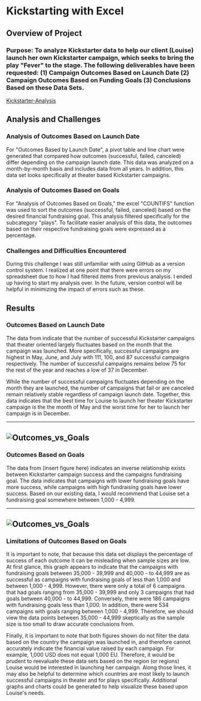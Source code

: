 # Kickstarting with Excel

## Overview of Project

### Purpose: To analyze Kickstarter data to help our client (Louise) launch her own Kickstarter campaign, which seeks to bring the play "Fever" to the stage. The following deliverables have been requested: (1) Campaign Outcomes Based on Launch Date (2) Campaign Outcomes Based on Funding Goals (3) Conclusions Based on these Data Sets.
[Kickstarter-Analysis](Desktop/DataClass/kickstarter-analysis/Resources/Kickstarter_Challenge.xlsx.zip)


## Analysis and Challenges 

### Analysis of Outcomes Based on Launch Date
For "Outcomes Based by Launch Date", a pivot table and line chart were generated that compared how outcomes (successful, failed, canceled) differ depending on the campaign launch date. This data was analyzed on a month-by-month basis and includes data from all years. In addition, this data set looks specifically at theater based Kickstarter campaigns.

### Analysis of Outcomes Based on Goals
For "Analysis of Outcomes Based on Goals," the excel "COUNTIFS" function was used to sort the outcomes (successful, failed, canceled) based on the desired financial fundraising goal. This analysis filtered specifically for the subcategory "plays". To facilitate easier analysis of this data, the outcomes based on their respective fundraising goals were expressed as a percentage. 

### Challenges and Difficulties Encountered
During this challenge I was still unfamiliar with using GitHub as a version control system. I realized at one point that there were errors on my spreadsheet due to how I had filtered items from previous analysis. I ended up having to start my analysis over. In the future, version control will be helpful in minimizing the impact of errors such as these.

## Results

### Outcomes Based on Launch Date
The data from  indicate that the number of successful Kickstarter campaigns that theater oriented largely fluctuates based on the month that the campaign was launched. More specifically, successful campaigns are highest in May, June, and July with 111, 100, and 87 successful campaigns respectively. The number of successful campaigns remains below 75 for the rest of the year and reaches a low of 37 in December.

While the number of successful campaigns fluctuates depending on the month they are launched, the number of campaigns that fail or are canceled remain relatively stable regardless of campaign launch date. Together, this data indicates that the best time for Louise to launch her theater Kickstarter campaign is the the month of May and the worst time for her to launch her campaign is in December.  

---
![Outcomes_vs_Goals](Desktop/DataClass/kickstarter-analysis/Resources/Theater_Outcomes_vs_Launch.png)
---



### Outcomes Based on Goals
The data from (insert figure here) indicates an inverse relationship exists between Kickstarter campaign success and the campaigns fundraising goal. The data indicates that campaigns with lower fundraising goals have more success, while campaigns with high fundraising goals have lower success. Based on our existing data, I would recommend that Louise set a fundraising goal somewhere between 1,000 - 4,999. 

---
![Outcomes_vs_Goals](Desktop/DataClass/kickstarter-analysis/Resources/Outcomes_vs_Goals.png)
---



### Limitations of Outcomes Based on Goals
It is important to note, that because this data set displays the percentage of success of each outcome it can be misleading when sample sizes are low. At first glance, this graph appears to indicate that the campaigns with fundraising goals between 35,000 - 39,999 and 40,000 - to 44,999 are as successful as campaigns with fundraising goals of less than 1,000 and between 1,000 - 4,999. However, there were only a total of 6 campaigns that had goals ranging from 35,000 - 39,999 and only 3 campaigns that had goals between 40,000 - to 44,999. Conversely, there were 186 campaigns with fundraising goals less than 1,000. In addition, there were 534 campaigns with goals ranging between 1,000 - 4,999. Therefore, we should view the data points between 35,000 - 44,999 skeptically as the sample size is too small to draw accurate conclusions from.

Finally, it is important to note that both figures shown do not filter the data based on the country the campaign was launched in, and therefore cannot accurately indicate the financial value raised by each campaign. For example, 1,000 USD does not equal 1,000 EU. Therefore, it would be prudent to reevaluate these data sets based on the region (or regions) Louise would be interested in launching her campaign. Along those lines, it may also be helpful to determine which countries are most likely to launch successful campaigns in theater and for plays specifically. Additional graphs and charts could be generated to help visualize these based upon Louise's needs.
